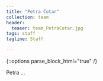 ```yaml
---
title: "Petra Čotar"
collection: team
header:
  teaser: team_PetraCotar.jpg
tags: staff
tagline: Staff

---
```


{::options parse_block_html="true" /}

Petra ...


